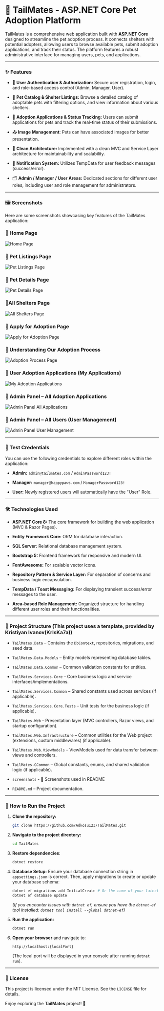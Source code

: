 # 🐾 TailMates - ASP.NET Core Pet Adoption Platform

TailMates is a comprehensive web application built with **ASP.NET Core** designed to streamline the pet adoption process. It connects shelters with potential adopters, allowing users to browse available pets, submit adoption applications, and track their status. The platform features a robust administrative interface for managing users, pets, and applications.

---

### ✨ Features

* 🔐 **User Authentication & Authorization:** Secure user registration, login, and role-based access control (Admin, Manager, User).

* 🏡 **Pet Catalog & Shelter Listings:** Browse a detailed catalog of adoptable pets with filtering options, and view information about various shelters.

* 📝 **Adoption Applications & Status Tracking:** Users can submit applications for pets and track the real-time status of their submissions.

* 📤 **Image Management:** Pets can have associated images for better presentation.

* 📃 **Clean Architecture:** Implemented with a clean MVC and Service Layer architecture for maintainability and scalability.

* 🔔 **Notification System:** Utilizes TempData for user feedback messages (success/error).

* 🗂️ **Admin / Manager / User Areas:** Dedicated sections for different user roles, including user and role management for administrators.

---

### 🖼️ Screenshots

Here are some screenshots showcasing key features of the TailMates application:

### 🔹 Home Page
![Home Page](screenshots/screenshottailmates1.png)

### 🔹 Pet Listings Page
![Pet Listings Page](screenshots/screenshottailmates2.png)

### 🔹 Pet Details Page
![Pet Details Page](screenshots/screenshottailmates3.png)

### 🔹All Shelters Page
![All Shelters Page](screenshots/screenshottailmates9ourshelters.png)

### 🔹 Apply for Adoption Page
![Apply for Adoption Page](screenshots/screenshottailmates4.png)

### 🔹 Understanding Our Adoption Process
![Adoption Process Page](screenshots/screenshottailmates5.png)

### 🔹 User Adoption Applications (My Applications)
![My Adoption Applications](screenshots/screenshottailmates8myapplications.png)

### 🔹 Admin Panel – All Adoption Applications
![Admin Panel All Applications](screenshots/screenshottailmates6adminpanel.png)

### 🔹 Admin Panel – All Users (User Management)
![Admin Panel User Management](screenshots/screenshottailmates7adminusermanagment.png)

---

### 🧪 Test Credentials

You can use the following credentials to explore different roles within the application:

* **Admin:** `admin@tailmates.com` / `AdminPassword123!`

* **Manager:** `manager@happypaws.com` / `ManagerPassword123!`

* **User:** Newly registered users will automatically have the "User" Role.

---

### 🛠️ Technologies Used

* **ASP.NET Core 8:** The core framework for building the web application (MVC & Razor Pages).

* **Entity Framework Core:** ORM for database interaction.

* **SQL Server:** Relational database management system.

* **Bootstrap 5:** Frontend framework for responsive and modern UI.

* **FontAwesome:** For scalable vector icons.

* **Repository Pattern & Service Layer:** For separation of concerns and business logic encapsulation.

* **TempData / Toast Messaging:** For displaying transient success/error messages to the user.

* **Area-based Role Management:** Organized structure for handling different user roles and their functionalities.

---

### 📂 Project Structure (This project uses a template, provided by Kristiyan Ivanov(KrIsKa7a))

* `TailMates.Data` – Contains the `DbContext`, repositories, migrations, and seed data.

* `TailMates.Data.Models` – Entity models representing database tables.

* `TailMates.Data.Common` – Common validation constants for entities.

* `TailMates.Services.Core` – Core business logic and service interfaces/implementations.

* `TailMates.Services.Common` – Shared constants used across services (if applicable).

* `TailMates.Services.Core.Tests` – Unit tests for the business logic (if applicable).

* `TailMates.Web` – Presentation layer (MVC controllers, Razor views, and startup configuration).

* `TailMates.Web.Infrastructure` – Common utilities for the Web project (extensions, custom middlewares) (if applicable).

* `TailMates.Web.ViewModels` – ViewModels used for data transfer between views and controllers.

* `TailMates.GCommon` – Global constants, enums, and shared validation logic (if applicable).

* `screenshots` - 📸 Screenshots used in README

* `README.md` – Project documentation.

---

### 🚀 How to Run the Project

1.  **Clone the repository:**

    ```bash
    git clone https://github.com/Adkosu123/TailMates.git
    ```

2.  **Navigate to the project directory:**

    ```bash
    cd TailMates
    ```

3.  **Restore dependencies:**

    ```bash
    dotnet restore
    ```

4.  **Database Setup:**
    Ensure your database connection string in `appsettings.json` is correct. Then, apply migrations to create or update your database schema:

    ```bash
    dotnet ef migrations add InitialCreate # Or the name of your latest migration
    dotnet ef database update
    ```

    *(If you encounter issues with `dotnet ef`, ensure you have the `dotnet-ef` tool installed: `dotnet tool install --global dotnet-ef`)*

5.  **Run the application:**

    ```bash
    dotnet run
    ```

6.  **Open your browser** and navigate to:

    ```
    http://localhost:{localPort}
    ```

    (The local port will be displayed in your console after running `dotnet run`).

---

### 📜 License

This project is licensed under the MIT License. See the `LICENSE` file for details.

Enjoy exploring the **TailMates** project! 🐾
